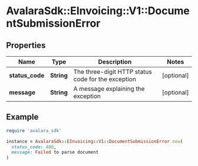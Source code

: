 # AvalaraSdk::EInvoicing::V1::DocumentSubmissionError

## Properties

| Name | Type | Description | Notes |
| ---- | ---- | ----------- | ----- |
| **status_code** | **String** | The three-digit HTTP status code for the exception | [optional] |
| **message** | **String** | A message explaining the exception | [optional] |

## Example

```ruby
require 'avalara_sdk'

instance = AvalaraSdk::EInvoicing::V1::DocumentSubmissionError.new(
  status_code: 400,
  message: Failed to parse document
)
```

